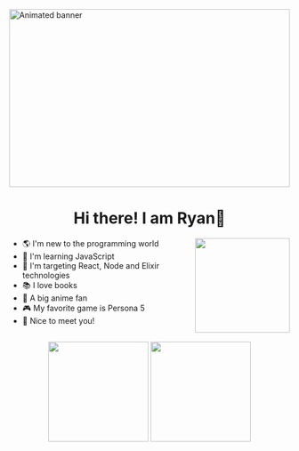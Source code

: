 <img align="center" src="https://user-images.githubusercontent.com/93164668/138920363-af84d7f9-91a1-4d63-b5eb-65a977ece833.gif" alt="Animated banner" width="100%" height="320px">

<h1 align="center">Hi there! I am Ryan👋</h1>

<img align="right" width="170px" src="https://user-images.githubusercontent.com/93164668/139111207-d85e343a-920b-4885-bb5f-49efe7498151.gif">

 - 🌎 I'm new to the programming world
 - 📖 I'm learning JavaScript
 - 🎯 I'm targeting React, Node and Elixir technologies
 - 📚 I love books
 - 🤩 A big anime fan
 - 🎮 My favorite game is Persona 5
 - 🤝 Nice to meet you!

##
<div align="center">
  <img height="180em" src="https://github-readme-stats.vercel.app/api?username=ryanvgomes&show_icons=true&theme=tokyonight&include_all_commits=true&count_private=true"/>
  <img height="180em" src="https://github-readme-stats.vercel.app/api/top-langs/?username=ryanvgomes&layout=compact&theme=tokyonight"/>
</div>
